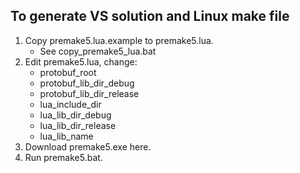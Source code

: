 ## To generate VS solution and Linux make file

1. Copy premake5.lua.example to premake5.lua.
	* See copy_premake5_lua.bat
2. Edit premake5.lua, change:
	* protobuf_root
	* protobuf_lib_dir_debug
	* protobuf_lib_dir_release
	* lua_include_dir
	* lua_lib_dir_debug
	* lua_lib_dir_release
	* lua_lib_name
3. Download premake5.exe here.
4. Run premake5.bat.
